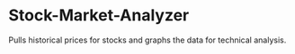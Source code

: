# Stock-Market-Analyzer
Pulls historical prices for stocks and graphs the data for technical analysis.
